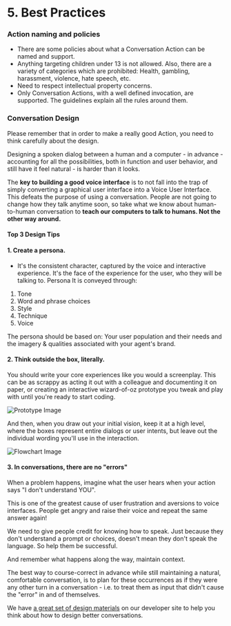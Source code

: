 # 5. Best Practices

### Action naming and policies

*   There are some policies about what a Conversation Action can be named and support.
*   Anything targeting children under 13 is not allowed. Also, there are a variety of categories which are prohibited: Health, gambling, harassment, violence, hate speech, etc.
*   Need to respect intellectual property concerns.
*   Only Conversation Actions, with a well defined invocation, are supported. The guidelines explain all the rules around them.

### Conversation Design

Please remember that in order to make a really good Action, you need to think carefully about the design.

Designing a spoken dialog between a human and a computer - in advance - accounting for all the possibilities, both in function and user behavior, and still have it feel natural - is harder than it looks.

The **key to building a good voice interface** is to not fall into the trap of simply converting a graphical user interface into a Voice User Interface. This defeats the purpose of using a conversation. People are not going to change how they talk anytime soon, so take what we know about human-to-human conversation to **teach our computers to talk to humans. Not the other way around.**

#### Top 3 Design Tips

#### 1.  Create a persona. 
  *  It's the consistent character, captured by the voice and interactive experience. It's the face of the experience for the user, who they will be talking to. Persona It is conveyed through:

  1.  Tone
  2.  Word and phrase choices
  3.  Style
  4.  Technique
  5.  Voice

  The persona should be based on: Your user population and their needs and the imagery & qualities associated with your agent's brand.

#### 2.  Think outside the box, literally. 

  You should write your core experiences like you would a screenplay. This can be as scrappy as acting it out with a colleague and documenting it on paper, or creating an interactive wizard-of-oz prototype you tweak and play with until you're ready to start coding.

  ![Prototype Image](https://codelabs.developers.google.com/codelabs/your-first-kids-action-on-google/img/2c1ff83450f8cb0a.png)

  And then, when you draw out your initial vision, keep it at a high level, where the boxes represent entire dialogs or user intents, but leave out the individual wording you'll use in the interaction.

  ![Flowchart Image](https://codelabs.developers.google.com/codelabs/your-first-kids-action-on-google/img/e6de757654276287.png)

#### 3. In conversations, there are no "errors"

  When a problem happens, imagine what the user hears when your action says "I don't understand YOU".

  This is one of the greatest cause of user frustration and aversions to voice interfaces. People get angry and raise their voice and repeat the same answer again!

  We need to give people credit for knowing how to speak. Just because they don't understand a prompt or choices, doesn't mean they don't speak the language. So help them be successful.

  And remember what happens along the way, maintain context.

  The best way to course-correct in advance while still maintaining a natural, comfortable conversation, is to plan for these occurrences as if they were any other turn in a conversation - i.e. to treat them as input that didn't cause the "error" in and of themselves.

  We have [a great set of design materials](http://g.co/dev/ActionsDesign?kids-codelab=1) on our developer site to help you think about how to design better conversations.